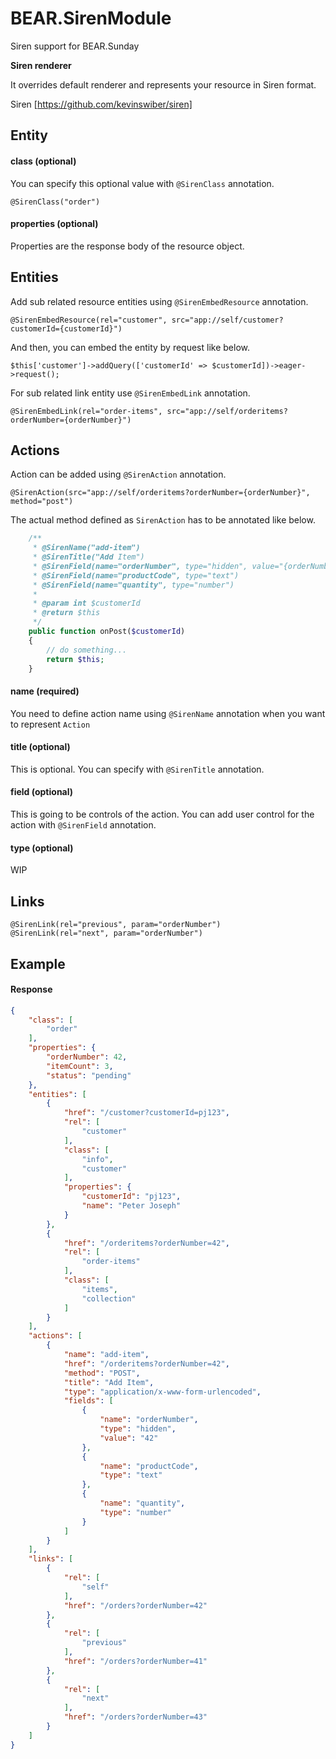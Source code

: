 # BEAR.SirenModule

Siren support for BEAR.Sunday

**Siren renderer**

It overrides default renderer and represents your resource in Siren format.

Siren [https://github.com/kevinswiber/siren]

## Entity

#### class (optional)

You can specify this optional value with `@SirenClass` annotation.

```
@SirenClass("order")
```

#### properties (optional)

Properties are the response body of the resource object.

## Entities

Add sub related resource entities using `@SirenEmbedResource` annotation.

```
@SirenEmbedResource(rel="customer", src="app://self/customer?customerId={customerId}")
```

And then, you can embed the entity by request like below.

```
$this['customer']->addQuery(['customerId' => $customerId])->eager->request();
```

For sub related link entity use `@SirenEmbedLink` annotation.

```
@SirenEmbedLink(rel="order-items", src="app://self/orderitems?orderNumber={orderNumber}")
```

## Actions

Action can be added using `@SirenAction` annotation.

```
@SirenAction(src="app://self/orderitems?orderNumber={orderNumber}", method="post")
```

The actual method defined as `SirenAction` has to be annotated like below.

```php
    /**
     * @SirenName("add-item")
     * @SirenTitle("Add Item")
     * @SirenField(name="orderNumber", type="hidden", value="{orderNumber}")
     * @SirenField(name="productCode", type="text")
     * @SirenField(name="quantity", type="number")
     *
     * @param int $customerId
     * @return $this
     */
    public function onPost($customerId)
    {
        // do something...
        return $this;
    }
```

#### name (required)

You need to define action name using `@SirenName` annotation when you want to represent `Action`

#### title (optional)

This is optional. You can specify with `@SirenTitle` annotation.

#### field (optional)

This is going to be controls of the action.
You can add user control for the action with `@SirenField` annotation.

#### type (optional)

WIP

## Links

```
@SirenLink(rel="previous", param="orderNumber")
@SirenLink(rel="next", param="orderNumber")
```

## Example

#### Response

```json
{
    "class": [
        "order"
    ],
    "properties": {
        "orderNumber": 42,
        "itemCount": 3,
        "status": "pending"
    },
    "entities": [
        {
            "href": "/customer?customerId=pj123",
            "rel": [
                "customer"
            ],
            "class": [
                "info",
                "customer"
            ],
            "properties": {
                "customerId": "pj123",
                "name": "Peter Joseph"
            }
        },
        {
            "href": "/orderitems?orderNumber=42",
            "rel": [
                "order-items"
            ],
            "class": [
                "items",
                "collection"
            ]
        }
    ],
    "actions": [
        {
            "name": "add-item",
            "href": "/orderitems?orderNumber=42",
            "method": "POST",
            "title": "Add Item",
            "type": "application/x-www-form-urlencoded",
            "fields": [
                {
                    "name": "orderNumber",
                    "type": "hidden",
                    "value": "42"
                },
                {
                    "name": "productCode",
                    "type": "text"
                },
                {
                    "name": "quantity",
                    "type": "number"
                }
            ]
        }
    ],
    "links": [
        {
            "rel": [
                "self"
            ],
            "href": "/orders?orderNumber=42"
        },
        {
            "rel": [
                "previous"
            ],
            "href": "/orders?orderNumber=41"
        },
        {
            "rel": [
                "next"
            ],
            "href": "/orders?orderNumber=43"
        }
    ]
}
```


